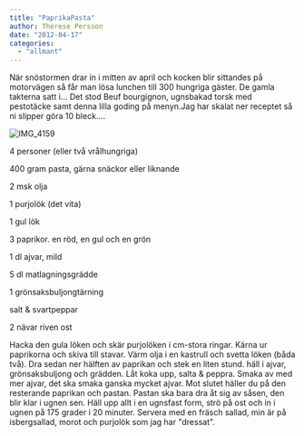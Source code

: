 ```yaml
---
title: "PaprikaPasta"
author: Therese Persson
date: "2012-04-17"
categories: 
  - "allmant"
---
```


När snöstormen drar in i mitten av april och kocken blir sittandes på motorvägen så får man lösa lunchen till 300 hungriga gäster. De gamla takterna satt i... Det stod Beuf bourgignon, ugnsbakad torsk med pestotäcke samt denna lilla goding på menyn.Jag har skalat ner receptet så ni slipper göra 10 bleck....

![](/static/img/IMG_4159-1024x682.jpg "IMG_4159")

4 personer (eller två vrålhungriga)

400 gram pasta, gärna snäckor eller liknande

2 msk olja

1 purjolök (det vita)

1 gul lök

3 paprikor. en röd, en gul och en grön

1 dl ajvar, mild

5 dl matlagningsgrädde

1 grönsaksbuljongtärning

salt & svartpeppar

2 nävar riven ost

Hacka den gula löken och skär purjolöken i cm-stora ringar. Kärna ur paprikorna och skiva till stavar. Värm olja i en kastrull och svetta löken (båda två). Dra sedan ner hälften av paprikan och stek en liten stund. häll i ajvar, grönsaksbuljong och grädden. Låt koka upp, salta & peppra. Smaka av med mer ajvar, det ska smaka ganska mycket ajvar. Mot slutet häller du på den resterande paprikan och pastan. Pastan ska bara dra åt sig av såsen, den blir klar i ugnen sen. Häll upp allt i en ugnsfast form, strö på ost och in i ugnen på 175 grader i 20 minuter. Servera med en fräsch sallad, min är på isbergsallad, morot och purjolök som jag har "dressat".
